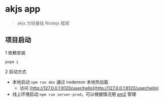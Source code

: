 # akjs app

> akjs 为轻量级 Nodejs 框架

## 项目启动

1 依赖安装

```shell
pnpm i
```

2 启动方式

- 本地启动 `npm run dev` 通过 nodemon 本地热加载
  - 访问 [http://127.0.0.1:8120/user/hello](http://127.0.0.1:8120/user/hello)
- 线上环境启动 `npm run server-prod`，可以根据情况用 [pm2](https://www.npmjs.com/package/pm2) 管理
